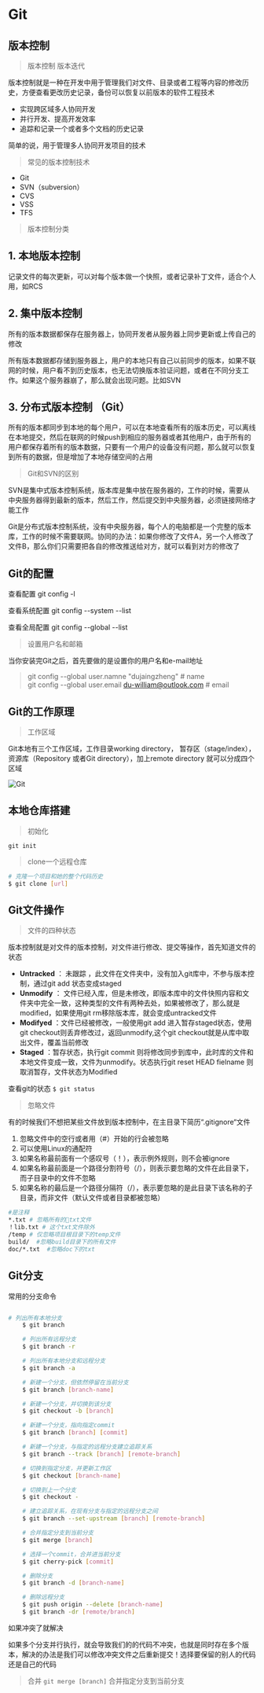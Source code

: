 # **Git**

## **版本控制**

> 版本控制 版本迭代

版本控制就是一种在开发中用于管理我们对文件、目录或者工程等内容的修改历史，方便查看更改历史记录，备份可以恢复以前版本的软件工程技术

* 实现跨区域多人协同开发
* 并行开发、提高开发效率
* 追踪和记录一个或者多个文档的历史记录

简单的说，用于管理多人协同开发项目的技术

> 常见的版本控制技术

* Git
* SVN（subversion）
* CVS
* VSS
* TFS

>版本控制分类

## 1. 本地版本控制

记录文件的每次更新，可以对每个版本做一个快照，或者记录补丁文件，适合个人用，如RCS

## 2. 集中版本控制

所有的版本数据都保存在服务器上，协同开发者从服务器上同步更新或上传自己的修改

所有版本数据都存储到服务器上，用户的本地只有自己以前同步的版本，如果不联网的时候，用户看不到历史版本，也无法切换版本验证问题，或者在不同分支工作。如果这个服务器崩了，那么就会出现问题。比如SVN

## 3. 分布式版本控制 （Git）

所有的版本都同步到本地的每个用户，可以在本地查看所有的版本历史，可以离线在本地提交，然后在联网的时候push到相应的服务器或者其他用户，由于所有的用户都保存着所有的版本数据，只要有一个用户的设备没有问题，那么就可以恢复到所有的数据，但是增加了本地存储空间的占用

> Git和SVN的区别

SVN是集中式版本控制系统，版本库是集中放在服务器的，工作的时候，需要从中央服务器得到最新的版本，然后工作，然后提交到中央服务器，必须链接网络才能工作

Git是分布式版本控制系统，没有中央服务器，每个人的电脑都是一个完整的版本库，工作的时候不需要联网。协同的办法：如果你修改了文件A，另一个人修改了文件B，那么你们只需要把各自的修改推送给对方，就可以看到对方的修改了

## **Git的配置**

查看配置  git config -l

查看系统配置  git config --system --list

查看全局配置  git config --global --list

>设置用户名和邮箱

当你安装完Git之后，首先要做的是设置你的用户名和e-mail地址

> git config --global user.namne "dujaingzheng" # name  
git config --global user.email du-william@outlook.com # email

## **Git的工作原理**

>工作区域

Git本地有三个工作区域，工作目录working directory， 暂存区（stage/index），资源库（Repository 或者Git directory），加上remote directory 就可以分成四个区域

![Git](../Picture/Git学习/Git示意图.png)

## 本地仓库搭建

> 初始化

` git init `

> clone一个远程仓库

``` bash
# 克隆一个项目和她的整个代码历史
$ git clone [url]
```

## **Git文件操作**

>文件的四种状态

版本控制就是对文件的版本控制，对文件进行修改、提交等操作，首先知道文件的状态

* **Untracked** ： 未跟踪 ，此文件在文件夹中，没有加入git库中，不参与版本控制，通过git add 状态变成staged
* **Unmodify** ： 文件已经入库，但是未修改，即版本库中的文件快照内容和文件夹中完全一致，这种类型的文件有两种去处，如果被修改了，那么就是modified，如果使用git rm移除版本库，就会变成untracked文件
* **Modifyed** ：文件已经被修改，一般使用git add 进入暂存staged状态，使用git checkout则丢弃修改过，返回unmodify,这个git checkout就是从库中取出文件，覆盖当前修改
* **Staged** ：暂存状态，执行git commit 则将修改同步到库中，此时库的文件和本地文件变成一致，文件为unmodify。状态执行git reset HEAD fielname 则取消暂存，文件状态为Modified

查看git的状态
`$ git status`

>忽略文件

有的时候我们不想把某些文件放到版本控制中，在主目录下简历“.gitignore“文件

1. 忽略文件中的空行或者用（#）开始的行会被忽略
2. 可以使用Linux的通配符
3. 如果名称最前面有一个感叹号（！），表示例外规则，则不会被ignore
4. 如果名称最前面是一个路径分割符号（/），则表示要忽略的文件在此目录下，而子目录中的文件不忽略
5. 如果名称的最后是一个路径分隔符（/），表示要忽略的是此目录下该名称的子目录，而非文件（默认文件或者目录都被忽略）

``` bash
#是注释
*.txt # 忽略所有的txt文件
！lib.txt # 这个txt文件除外
/temp # 仅忽略项目根目录下的temp文件
build/  #忽略build目录下的所有文件
doc/*.txt  #忽略doc下的txt
```

## **Git分支**

常用的分支命令

``` bash

# 列出所有本地分支
    $ git branch

    # 列出所有远程分支
    $ git branch -r

    # 列出所有本地分支和远程分支
    $ git branch -a

    # 新建一个分支，但依然停留在当前分支
    $ git branch [branch-name]

    # 新建一个分支，并切换到该分支
    $ git checkout -b [branch]

    # 新建一个分支，指向指定commit
    $ git branch [branch] [commit]

    # 新建一个分支，与指定的远程分支建立追踪关系
    $ git branch --track [branch] [remote-branch]

    # 切换到指定分支，并更新工作区
    $ git checkout [branch-name]

    # 切换到上一个分支
    $ git checkout -

    # 建立追踪关系，在现有分支与指定的远程分支之间
    $ git branch --set-upstream [branch] [remote-branch]

    # 合并指定分支到当前分支
    $ git merge [branch]

    # 选择一个commit，合并进当前分支
    $ git cherry-pick [commit]

    # 删除分支
    $ git branch -d [branch-name]

    # 删除远程分支
    $ git push origin --delete [branch-name]
    $ git branch -dr [remote/branch]

```

如果冲突了就解决

如果多个分支并行执行，就会导致我们的的代码不冲突，也就是同时存在多个版本，解决的办法是我们可以修改冲突文件之后重新提交！选择要保留的别人的代码还是自己的代码

> 合并 ` git merge [branch] ` 合并指定分支到当前分支
